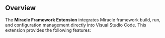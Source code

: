 ## Overview 

The **Miracle Framework Extension** integrates Miracle framework build, run, and configuration management directly into Visual Studio Code. This extension provides the following features: